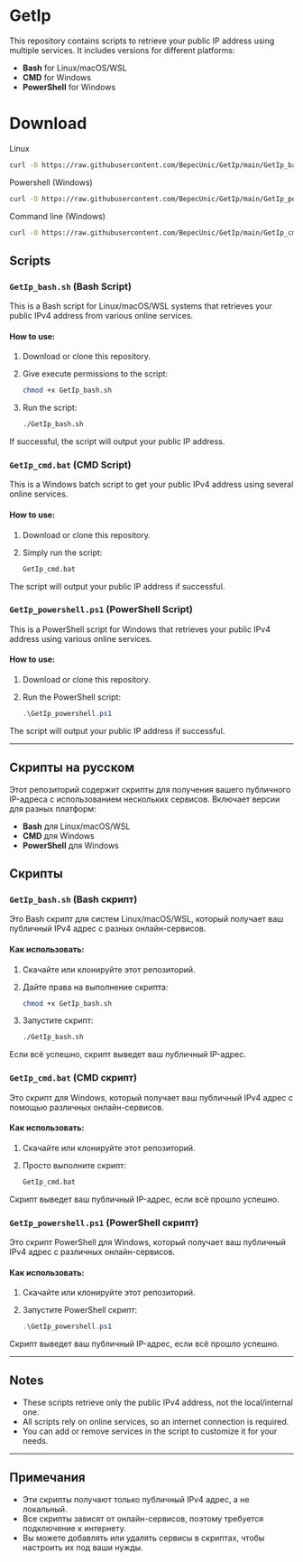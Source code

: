 
# GetIp

This repository contains scripts to retrieve your public IP address using multiple services. It includes versions for different platforms:

- **Bash** for Linux/macOS/WSL
- **CMD** for Windows
- **PowerShell** for Windows


# Download 
Linux
   ```bash
   curl -O https://raw.githubusercontent.com/BepecUnic/GetIp/main/GetIp_bash.sh
   ```
Powershell (Windows)
   ```bash
   curl -O https://raw.githubusercontent.com/BepecUnic/GetIp/main/GetIp_powershell.ps1
   ```
Command line (Windows)
   ```bash
   curl -O https://raw.githubusercontent.com/BepecUnic/GetIp/main/GetIp_cmd.bat
   ```

## Scripts

### `GetIp_bash.sh` (Bash Script)

This is a Bash script for Linux/macOS/WSL systems that retrieves your public IPv4 address from various online services.

#### How to use:

1. Download or clone this repository.
2. Give execute permissions to the script:

   ```bash
   chmod +x GetIp_bash.sh
   ```

3. Run the script:

   ```bash
   ./GetIp_bash.sh
   ```

If successful, the script will output your public IP address.

### `GetIp_cmd.bat` (CMD Script)

This is a Windows batch script to get your public IPv4 address using several online services.

#### How to use:

1. Download or clone this repository.
2. Simply run the script:

   ```cmd
   GetIp_cmd.bat
   ```

The script will output your public IP address if successful.

### `GetIp_powershell.ps1` (PowerShell Script)

This is a PowerShell script for Windows that retrieves your public IPv4 address using various online services.

#### How to use:

1. Download or clone this repository.
2. Run the PowerShell script:

   ```powershell
   .\GetIp_powershell.ps1
   ```

The script will output your public IP address if successful.

---

## Скрипты на русском

Этот репозиторий содержит скрипты для получения вашего публичного IP-адреса с использованием нескольких сервисов. Включает версии для разных платформ:

- **Bash** для Linux/macOS/WSL
- **CMD** для Windows
- **PowerShell** для Windows

## Скрипты

### `GetIp_bash.sh` (Bash скрипт)

Это Bash скрипт для систем Linux/macOS/WSL, который получает ваш публичный IPv4 адрес с разных онлайн-сервисов.

#### Как использовать:

1. Скачайте или клонируйте этот репозиторий.
2. Дайте права на выполнение скрипта:

   ```bash
   chmod +x GetIp_bash.sh
   ```

3. Запустите скрипт:

   ```bash
   ./GetIp_bash.sh
   ```

Если всё успешно, скрипт выведет ваш публичный IP-адрес.

### `GetIp_cmd.bat` (CMD скрипт)

Это скрипт для Windows, который получает ваш публичный IPv4 адрес с помощью различных онлайн-сервисов.

#### Как использовать:

1. Скачайте или клонируйте этот репозиторий.
2. Просто выполните скрипт:

   ```cmd
   GetIp_cmd.bat
   ```

Скрипт выведет ваш публичный IP-адрес, если всё прошло успешно.

### `GetIp_powershell.ps1` (PowerShell скрипт)

Это скрипт PowerShell для Windows, который получает ваш публичный IPv4 адрес с различных онлайн-сервисов.

#### Как использовать:

1. Скачайте или клонируйте этот репозиторий.
2. Запустите PowerShell скрипт:

   ```powershell
   .\GetIp_powershell.ps1
   ```

Скрипт выведет ваш публичный IP-адрес, если всё прошло успешно.

---

## Notes

- These scripts retrieve only the public IPv4 address, not the local/internal one.
- All scripts rely on online services, so an internet connection is required.
- You can add or remove services in the script to customize it for your needs.

---

## Примечания

- Эти скрипты получают только публичный IPv4 адрес, а не локальный.
- Все скрипты зависят от онлайн-сервисов, поэтому требуется подключение к интернету.
- Вы можете добавлять или удалять сервисы в скриптах, чтобы настроить их под ваши нужды.
